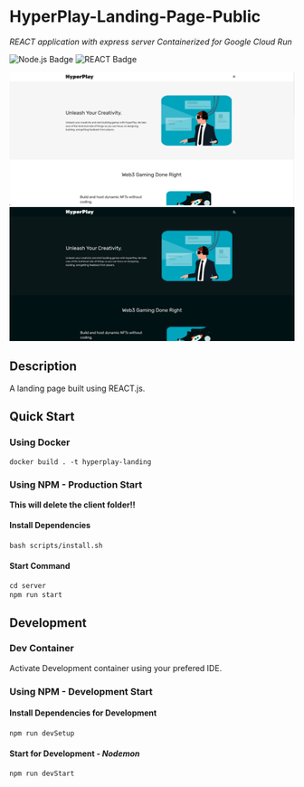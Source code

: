 # HyperPlay-Landing-Page-Public
_REACT application with express server Containerized for Google Cloud Run_

![Node.js Badge](https://img.shields.io/badge/JavaScript-Node.js-green) ![REACT Badge](https://img.shields.io/badge/Framework-REACT-blue)

![HyperplayScreenshotLight](readme-images/example-light.png)
![HyperplayScreenshotDark](readme-images/example-dark.png)

## Description

A landing page built using REACT.js.

## Quick Start
### Using Docker
```
docker build . -t hyperplay-landing
```

### Using NPM - Production Start
__This will delete the client folder!!__
#### Install Dependencies
```
bash scripts/install.sh
```

#### Start Command
```
cd server
npm run start
```
## Development
### Dev Container
Activate Development container using your prefered IDE.
### Using NPM - Development Start
#### Install Dependencies for Development
```
npm run devSetup
```
#### Start for Development - _Nodemon_
```
npm run devStart
```